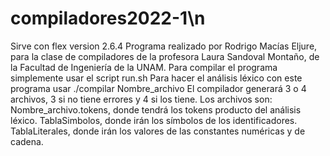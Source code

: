 # compiladores2022-1\n
Sirve con flex version 2.6.4
Programa realizado por Rodrigo Macías Eljure, para la clase de compiladores de la profesora Laura Sandoval Montaño, de la Facultad de Ingeniería de la UNAM.
Para compilar el programa simplemente usar el script run.sh
Para hacer el análisis léxico con este programa usar ./compilar Nombre_archivo 
El compilador generará 3 o 4 archivos, 3 si no tiene errores y 4 si los tiene.
Los archivos son: 
Nombre_archivo.tokens, donde tendrá los tokens producto del análisis léxico.
TablaSimbolos, donde irán los símbolos de los identificadores.
TablaLiterales, donde irán los valores de las constantes numéricas y de cadena.
